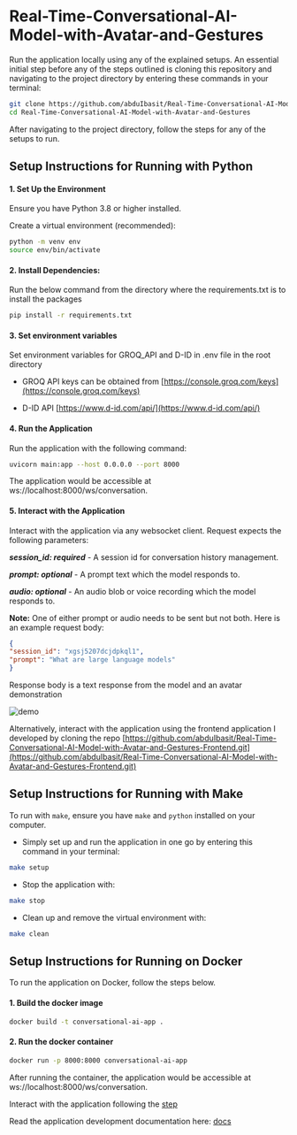 # Real-Time-Conversational-AI-Model-with-Avatar-and-Gestures

Run the application locally using any of the explained setups. An essential initial step before any of the steps outlined is cloning this repository and navigating to the project directory by entering these commands in your terminal:

```bash
git clone https://github.com/abduIbasit/Real-Time-Conversational-AI-Model-with-Avatar-and-Gestures.git
cd Real-Time-Conversational-AI-Model-with-Avatar-and-Gestures
```

After navigating to the project directory, follow the steps for any of the setups to run.


## Setup Instructions for Running with Python

#### 1. Set Up the Environment

Ensure you have Python 3.8 or higher installed.

Create a virtual environment (recommended):

```bash
python -m venv env
source env/bin/activate
```

#### 2. Install Dependencies:

Run the below command from the directory where the requirements.txt is to install the packages

```bash
pip install -r requirements.txt
```

#### 3. Set environment variables
Set environment variables for GROQ_API and D-ID in .env file in the root directory

- GROQ API keys can be obtained from [https://console.groq.com/keys](https://console.groq.com/keys)

- D-ID API [https://www.d-id.com/api/](https://www.d-id.com/api/)

#### 4. Run the Application

Run the application with the following command:

```bash
uvicorn main:app --host 0.0.0.0 --port 8000 
```
The application would be accessible at ws://localhost:8000/ws/conversation.

#### 5. Interact with the Application

Interact with the application via any websocket client. Request expects the following parameters:

***session_id: required*** - A session id for conversation history management.

***prompt: optional*** - A prompt text which the model responds to.

***audio: optional*** - An audio blob or voice recording which the model responds to.

**Note:** One of either prompt or audio needs to be sent but not both. Here is an example request body:

```json
{
"session_id": "xgsj5207dcjdpkql1",
"prompt": "What are large language models"
}
```

Response body is a text response from the model and an avatar demonstration

![demo](https://github.com/user-attachments/assets/a0c803ff-1214-4228-97b2-30b0a004e74c)

Alternatively, interact with the application using the frontend application I developed by cloning the repo [https://github.com/abduIbasit/Real-Time-Conversational-AI-Model-with-Avatar-and-Gestures-Frontend.git](https://github.com/abduIbasit/Real-Time-Conversational-AI-Model-with-Avatar-and-Gestures-Frontend.git)

## Setup Instructions for Running with Make

To run with `make`, ensure you have `make` and `python` installed on your computer.

- Simply set up and run the application in one go by entering this command in your terminal:
```bash
make setup
```

- Stop the application with:
```bash
make stop
```

- Clean up and remove the virtual environment with:
```bash
make clean
```


## Setup Instructions for Running on Docker

To run the application on Docker, follow the steps below.

#### 1. Build the docker image
```bash
docker build -t conversational-ai-app .
```

#### 2. Run the docker container
```bash
docker run -p 8000:8000 conversational-ai-app
```

After running the container, the application would be accessible at ws://localhost:8000/ws/conversation.

Interact with the application following the [step](#5-interact-with-the-application)

Read the application development documentation here: [docs](https://github.com/abduIbasit/Real-Time-Conversational-AI-Model-with-Avatar-and-Gestures/blob/master/docs/DOCUMENTATION.md)
